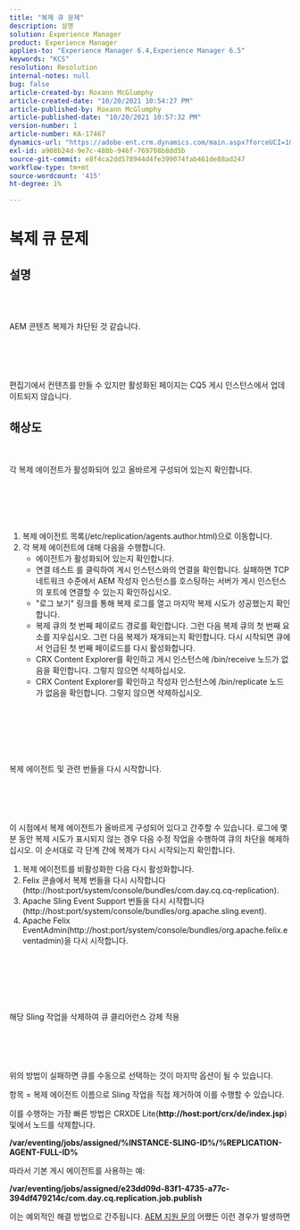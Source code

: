 ```yaml
---
title: "복제 큐 문제"
description: 설명
solution: Experience Manager
product: Experience Manager
applies-to: "Experience Manager 6.4,Experience Manager 6.5"
keywords: "KCS"
resolution: Resolution
internal-notes: null
bug: false
article-created-by: Roxann McGlumphy
article-created-date: "10/20/2021 10:54:27 PM"
article-published-by: Roxann McGlumphy
article-published-date: "10/20/2021 10:57:32 PM"
version-number: 1
article-number: KA-17467
dynamics-url: "https://adobe-ent.crm.dynamics.com/main.aspx?forceUCI=1&pagetype=entityrecord&etn=knowledgearticle&id=a8df06aa-f831-ec11-b6e5-000d3a5ba97a"
exl-id: a908b24d-9e7c-488b-946f-769708b8dd5b
source-git-commit: e8f4ca2dd578944d4fe399074fab461de88ad247
workflow-type: tm+mt
source-wordcount: '415'
ht-degree: 1%

---
```


# 복제 큐 문제

## 설명

<br><br><br>AEM 콘텐츠 복제가 차단된 것 같습니다.<br><br><br><br><br><br>
편집기에서 컨텐츠를 만들 수 있지만 활성화된 페이지는 CQ5 게시 인스턴스에서 업데이트되지 않습니다.


## 해상도

<br><br>각 복제 에이전트가 활성화되어 있고 올바르게 구성되어 있는지 확인합니다.<br><br><br><br> <br><br>
1. 복제 에이전트 목록(/etc/replication/agents.author.html)으로 이동합니다.
2. 각 복제 에이전트에 대해 다음을 수행합니다.
   - 에이전트가 활성화되어 있는지 확인합니다.
   - 연결 테스트 를 클릭하여 게시 인스턴스와의 연결을 확인합니다. 실패하면 TCP 네트워크 수준에서 AEM 작성자 인스턴스를 호스팅하는 서버가 게시 인스턴스의 포트에 연결할 수 있는지 확인하십시오.
   - &quot;로그 보기&quot; 링크를 통해 복제 로그를 열고 마지막 복제 시도가 성공했는지 확인합니다.
   - 복제 큐의 첫 번째 페이로드 경로를 확인합니다. 그런 다음 복제 큐의 첫 번째 요소를 지우십시오. 그런 다음 복제가 재개되는지 확인합니다. 다시 시작되면 큐에서 언급된 첫 번째 페이로드를 다시 활성화합니다.
   - CRX Content Explorer를 확인하고 게시 인스턴스에 /bin/receive 노드가 없음을 확인합니다. 그렇지 않으면 삭제하십시오.
   - CRX Content Explorer를 확인하고 작성자 인스턴스에 /bin/replicate 노드가 없음을 확인합니다. 그렇지 않으면 삭제하십시오.

<br><br><br><br> <br><br>복제 에이전트 및 관련 번들을 다시 시작합니다.<br><br><br><br> <br><br>
이 시점에서 복제 에이전트가 올바르게 구성되어 있다고 간주할 수 있습니다. 로그에 몇 분 동안 복제 시도가 표시되지 않는 경우 다음 수정 작업을 수행하여 큐의 차단을 해제하십시오. 이 순서대로 각 단계 간에 복제가 다시 시작되는지 확인합니다.

1. 복제 에이전트를 비활성화한 다음 다시 활성화합니다.
2. Felix 콘솔에서 복제 번들을 다시 시작합니다(http://host:port/system/console/bundles/com.day.cq.cq-replication).
3. Apache Sling Event Support 번들을 다시 시작합니다(http://host:port/system/console/bundles/org.apache.sling.event).
4. Apache Felix EventAdmin(http://host:port/system/console/bundles/org.apache.felix.eventadmin)을 다시 시작합니다.

<br><br><br><br> <br><br>해당 Sling 작업을 삭제하여 큐 클리어런스 강제 적용<br><br><br><br> <br><br>
위의 방법이 실패하면 큐를 수동으로 선택하는 것이 마지막 옵션이 될 수 있습니다.

항목 = 복제 에이전트 이름으로 Sling 작업을 직접 제거하여 이를 수행할 수 있습니다.

이를 수행하는 가장 빠른 방법은 CRXDE Lite(<b>http://host:port/crx/de/index.jsp</b>) 및에서 노드를 삭제합니다.

<b>/var/eventing/jobs/assigned/%INSTANCE-SLING-ID%/%REPLICATION-AGENT-FULL-ID%</b>

따라서 기본 게시 에이전트를 사용하는 예:

<b>/var/eventing/jobs/assigned/e23dd09d-83f1-4735-a77c-394df479214c/com.day.cq.replication.job.publish</b>

이는 예외적인 해결 방법으로 간주됩니다. [AEM 지원 문의](https://helpx.adobe.com/kr/marketing-cloud/contact-support.html) 어쨌든 이런 경우가 발생하면
